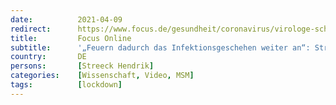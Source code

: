 ```yaml
---
date:          2021-04-09
redirect:      https://www.focus.de/gesundheit/coronavirus/virologe-schlaegt-alternative-vor-feuern-dadurch-das-infektionsgeschehen-weiter-an-streeck-warnt-vor-lockdown_id_13175265.html
title:         Focus Online
subtitle:      '„Feuern dadurch das Infektionsgeschehen weiter an“: Streeck warnt vor Lockdown - Video'
country:       DE
persons:       [Streeck Hendrik]
categories:    [Wissenschaft, Video, MSM]
tags:          [lockdown]
---
```

